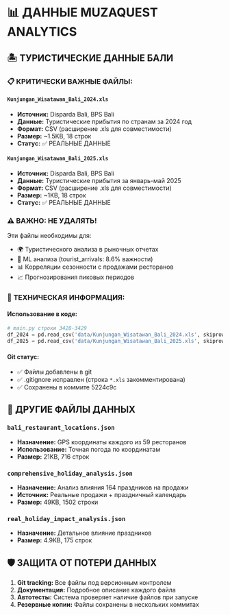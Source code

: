 # 📊 ДАННЫЕ MUZAQUEST ANALYTICS

## 🏝️ ТУРИСТИЧЕСКИЕ ДАННЫЕ БАЛИ

### 📋 **КРИТИЧЕСКИ ВАЖНЫЕ ФАЙЛЫ:**

#### `Kunjungan_Wisatawan_Bali_2024.xls`
- **Источник:** Disparda Bali, BPS Bali  
- **Данные:** Туристические прибытия по странам за 2024 год
- **Формат:** CSV (расширение .xls для совместимости)
- **Размер:** ~1.5KB, 18 строк
- **Статус:** ✅ РЕАЛЬНЫЕ ДАННЫЕ

#### `Kunjungan_Wisatawan_Bali_2025.xls` 
- **Источник:** Disparda Bali, BPS Bali
- **Данные:** Туристические прибытия за январь-май 2025
- **Формат:** CSV (расширение .xls для совместимости)  
- **Размер:** ~1KB, 18 строк
- **Статус:** ✅ РЕАЛЬНЫЕ ДАННЫЕ

### ⚠️ **ВАЖНО: НЕ УДАЛЯТЬ!**

Эти файлы необходимы для:
- 🌍 Туристического анализа в рыночных отчетах
- 🤖 ML анализа (tourist_arrivals: 8.6% важности)
- 📊 Корреляции сезонности с продажами ресторанов
- 📈 Прогнозирования пиковых периодов

### 🔧 **ТЕХНИЧЕСКАЯ ИНФОРМАЦИЯ:**

#### Использование в коде:
```python
# main.py строки 3428-3429
df_2024 = pd.read_csv('data/Kunjungan_Wisatawan_Bali_2024.xls', skiprows=2)
df_2025 = pd.read_csv('data/Kunjungan_Wisatawan_Bali_2025.xls', skiprows=2)
```

#### Git статус:
- ✅ Файлы добавлены в git
- ✅ .gitignore исправлен (строка `*.xls` закомментирована)
- ✅ Сохранены в коммите 5224c9c

## 📁 ДРУГИЕ ФАЙЛЫ ДАННЫХ

### `bali_restaurant_locations.json`
- **Назначение:** GPS координаты каждого из 59 ресторанов
- **Использование:** Точная погода по координатам
- **Размер:** 21KB, 716 строк

### `comprehensive_holiday_analysis.json`
- **Назначение:** Анализ влияния 164 праздников на продажи
- **Источник:** Реальные продажи + праздничный календарь
- **Размер:** 49KB, 1502 строки

### `real_holiday_impact_analysis.json`
- **Назначение:** Детальное влияние праздников
- **Размер:** 4.9KB, 175 строк

## 🛡️ ЗАЩИТА ОТ ПОТЕРИ ДАННЫХ

1. **Git tracking:** Все файлы под версионным контролем
2. **Документация:** Подробное описание каждого файла
3. **Автотесты:** Система проверяет наличие файлов при запуске
4. **Резервные копии:** Файлы сохранены в нескольких коммитах